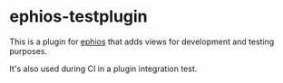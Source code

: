 
# ephios-testplugin

This is a plugin for [ephios](github.com/ephios-dev/ephios) that adds views
for development and testing purposes.

It's also used during CI in a plugin integration test.